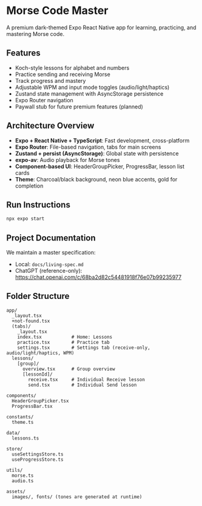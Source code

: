 # Morse Code Master

A premium dark-themed Expo React Native app for learning, practicing, and mastering Morse code.

## Features

- Koch-style lessons for alphabet and numbers
- Practice sending and receiving Morse
- Track progress and mastery
- Adjustable WPM and input mode toggles (audio/light/haptics)
- Zustand state management with AsyncStorage persistence
- Expo Router navigation
- Paywall stub for future premium features (planned)

## Architecture Overview

- **Expo + React Native + TypeScript**: Fast development, cross-platform
- **Expo Router**: File-based navigation, tabs for main screens
- **Zustand + persist (AsyncStorage)**: Global state with persistence
- **expo-av**: Audio playback for Morse tones
- **Component-based UI**: HeaderGroupPicker, ProgressBar, lesson list cards
- **Theme**: Charcoal/black background, neon blue accents, gold for completion

## Run Instructions

```sh
npx expo start
```

## Project Documentation

We maintain a master specification:
- Local: `docs/living-spec.md`
- ChatGPT (reference-only): https://chat.openai.com/c/68ba2d82c54481918f76e07b99235977

## Folder Structure

```
app/
  _layout.tsx
  +not-found.tsx
  (tabs)/
    _layout.tsx
    index.tsx           # Home: Lessons
    practice.tsx        # Practice tab
    settings.tsx        # Settings tab (receive-only, audio/light/haptics, WPM)
  lessons/
    [group]/
      overview.tsx      # Group overview
      [lessonId]/
        receive.tsx     # Individual Receive lesson
        send.tsx        # Individual Send lesson

components/
  HeaderGroupPicker.tsx
  ProgressBar.tsx

constants/
  theme.ts

data/
  lessons.ts

store/
  useSettingsStore.ts
  useProgressStore.ts

utils/
  morse.ts
  audio.ts

assets/
  images/, fonts/ (tones are generated at runtime)
```
